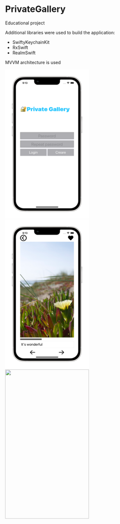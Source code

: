 # PrivateGallery

Educational project

Additional libraries were used to build the application:
- SwiftyKeychainKit
- RxSwift
- RealmSwift

MVVM architecture is used

  <tr>
    <td><img src="Documentation/ScreenShot_1.png" width=270 height=480></td>
    <td><img src="Documentation/ScreenShot_2.png" width=270 height=480></td>
    <td><img src="Documentation/ScreenShot_3.png" width=270 height=480></td>
    </tr>

